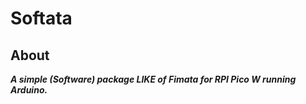 # Softata

## About
**_A simple (Software) package LIKE of Fimata for RPI Pico W running Arduino._**
